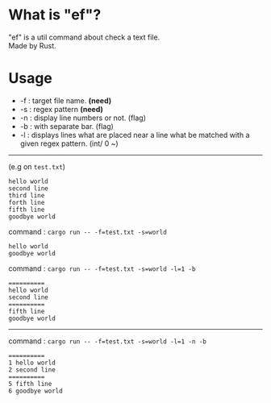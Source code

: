# What is "ef"?
"ef" is a util command about check a text file.  
Made by Rust.

# Usage
- -f : target file name. **(need)**
- -s : regex pattern **(need)**
- -n : display line numbers or not. (flag)
- -b : with separate bar. (flag)
- -l : displays lines what are placed near a line what be matched with a given regex pattern. (int/ 0 ~)

---

(e.g on `test.txt`)
```text
hello world
second line
third line
forth line
fifth line
goodbye world
```

command : `cargo run -- -f=test.txt -s=world`

```text
hello world
goodbye world
```

command : `cargo run -- -f=test.txt -s=world -l=1 -b`
```text
==========
hello world
second line
==========
fifth line
goodbye world
```

---

command : `cargo run -- -f=test.txt -s=world -l=1 -n -b`
```text
==========
1 hello world
2 second line
==========
5 fifth line
6 goodbye world
```

